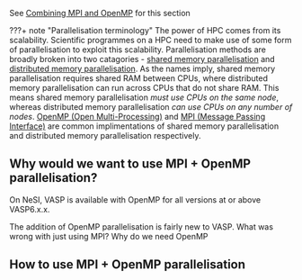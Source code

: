 See [Combining MPI and OpenMP](https://www.vasp.at/wiki/index.php/Combining_MPI_and_OpenMP) for this section

???+ note "Parallelisation terminology"
    The power of HPC comes from its scalability. Scientific programmes on a HPC need to make use of some form of parallelisation to exploit this scalability. Parallelisation methods are broadly broken into two catagories - [shared memory parallelisation](https://nesi.github.io/hpc-intro/064-parallel/index.html#shared-memory-smp) and [distributed memory parallelisation](https://nesi.github.io/hpc-intro/064-parallel/index.html#distributed-memory-mpi). As the names imply, shared memory parallelisation requires shared RAM between CPUs, where distributed memory parallelisation can run across CPUs that do not share RAM. This means shared memory parallelisation *must use CPUs on the same node*, whereas distributed memory parallelisation *can use CPUs on any number of nodes*. [OpenMP (Open Multi-Processing)](https://www.openmp.org/) and [MPI (Message Passing Interface)](https://docs.nesi.org.nz/Scientific_Computing/HPC_Software_Environment/Compiling_software_on_Mahuika/#compilers-and-toolchains) are common implimentations of shared memory parallelisation and distributed memory parallelisation respectively. 


## Why would we want to use MPI + OpenMP parallelisation?
On NeSI, VASP is available with OpenMP for all versions at or above VASP6.x.x.

The addition of OpenMP parallelisation is fairly new to VASP. What was wrong with just using MPI? Why do we need OpenMP 


## How to use MPI + OpenMP parallelisation
